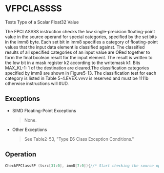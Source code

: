# VFPCLASSSS

Tests Type of a Scalar Float32 Value

The FPCLASSSS instruction checks the low single-precision floating-point value in the source operand for special categories, specified by the set bits in the imm8 byte.
Each set bit in imm8 specifies a category of floating-point values that the input data element is classified against.
The classified results of all specified categories of an input value are ORed together to form the final boolean result for the input element.
The result is written to the low bit in a mask register k2 according to the writemask k1.
Bits MAX_KL-1: 1 of the destination are cleared.The classification categories specified by imm8 are shown in Figure5-13.
The classification test for each category is listed in Table 5-4.EVEX.vvvv is reserved and must be 1111b otherwise instructions will #UD.

## Exceptions

- SIMD Floating-Point Exceptions
  > None.
- Other Exceptions
  > See Table2-53, "Type E6 Class Exception Conditions."

## Operation

```C
CheckFPClassSP (tsrc[31:0], imm8[7:0]){//* Start checking the source operand for special type *//tsrc[31];NegNum := tsrcIF ([30:23]=0FFh) Then ExpAllOnes := 1; FI;tsrcIF ([30:23]=0h) Then ExpAllZeros := 1;IF (ExpAllZeros AND MXCSR.DAZ) Then MantAllZeros := 1;tsrcELSIF ([22:0]=0h) ThenMantAllZeros := 1;FI;ZeroNumber= ExpAllZeros AND MantAllZerostsrc[22];SignalingBit= sNaN_res := ExpAllOnes AND NOT(MantAllZeros) AND NOT(SignalingBit); // sNaNqNaN_res := ExpAllOnes AND NOT(MantAllZeros) AND SignalingBit; // qNaNPzero_res := NOT(NegNum) AND ExpAllZeros AND MantAllZeros; // +0Nzero_res := NegNum AND ExpAllZeros AND MantAllZeros; // -0PInf_res := NOT(NegNum) AND ExpAllOnes AND MantAllZeros; // +InfNInf_res := NegNum AND ExpAllOnes AND MantAllZeros; // -InfDenorm_res := ExpAllZeros AND NOT(MantAllZeros); // denormFinNeg_res := NegNum AND NOT(ExpAllOnes) AND NOT(ZeroNumber); // -finitebResult = ( imm8[0] AND qNaN_res ) OR (imm8[1] AND Pzero_res ) OR( imm8[2] AND Nzero_res ) OR ( imm8[3] AND PInf_res ) OR( imm8[4] AND NInf_res ) OR ( imm8[5] AND Denorm_res ) OR( imm8[6] AND FinNeg_res ) OR} //* end of CheckSPClassSP() *//VFPCLASSSS (EVEX encoded version)IF k1[0] OR *no writemask*THEN DEST[0] := CheckFPClassSP(SRC1[31:0], imm8[7:0])ELSE  DEST[0] := 0; zeroing-masking onlyFI;DEST[MAX_KL-1:1] := 0Intel C/C++ Compiler Intrinsic EquivalentVFPCLASSSS __mmask8 _mm_fpclass_ss_mask( __m128 a, int c)VFPCLASSSS __mmask8 _mm_mask_fpclass_ss_mask( __mmask8 m, __m128 a, int c)
```
